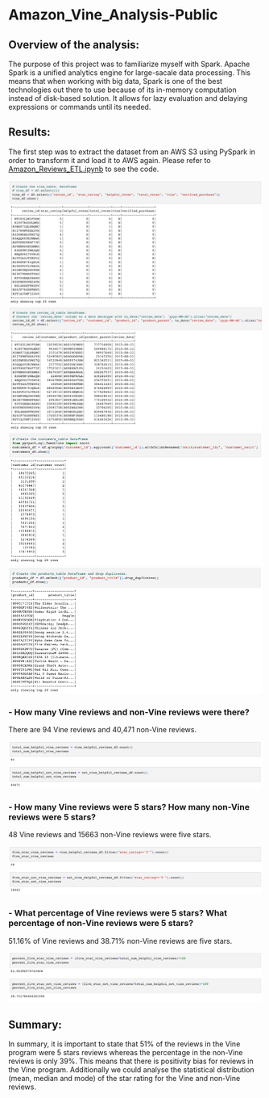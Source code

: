 # Amazon_Vine_Analysis-Public

## Overview of the analysis: 
The purpose of this project was to familiarize myself with Spark. Apache Spark is a unified analytics engine for large-sacale data processing. This means that when working with big data, Spark is one of the best technologies out there to use because of its in-memory computation instead of disk-based solution. It allows for lazy evaluation and delaying expressions or commands until its needed.

## Results:
The first step was to extract the dataset from an AWS S3 using PySpark in order to transform it and load it to AWS again. Please refer to [Amazon_Reviews_ETL.ipynb](https://github.com/sharof17/Amazon_Vine_Analysis/blob/main/Amazon_Reviews_ETL.ipynb) to see the code.

![Table 1](images/1.png)
![Table 2](images/2.png)
![Table 3](images/6.png)
![Table 4](images/7.png)

### - How many Vine reviews and non-Vine reviews were there?

There are 94 Vine reviews and 40,471 non-Vine reviews.

![Picture 1](images/3.png)

### - How many Vine reviews were 5 stars? How many non-Vine reviews were 5 stars?

48 Vine reviews and 15663 non-Vine reviews were five stars.

![Picture 2](images/4.png)

### - What percentage of Vine reviews were 5 stars? What percentage of non-Vine reviews were 5 stars?

51.16% of Vine reviews and 38.71% non-Vine reviews are five stars.

![Picture 3](images/5.png)

## Summary: 
In summary, it is important to state that 51% of the reviews in the Vine program were 5 stars reviews whereas the percentage in the non-Vine reviews is only 39%. This means that there is positivity bias for reviews in the Vine program.
Additionally we could analyse the statistical distribution (mean, median and mode) of the star rating for the Vine and non-Vine reviews.
